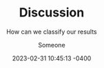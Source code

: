 ---
layout: post
title: "Discussion"
subtitle: "How can we classify our results"
date: 2023-02-31 10:45:13 -0400
background: '/img/posts/06.jpg'
author: Someone
---